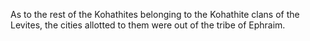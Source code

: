 As to the rest of the Kohathites belonging to the Kohathite clans of the Levites, the cities allotted to them were out of the tribe of Ephraim.
